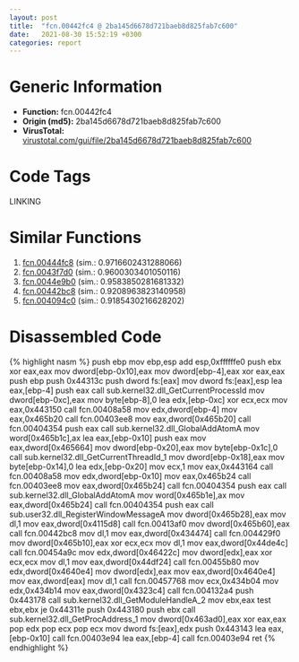 ```yaml
---
layout: post
title:  "fcn.00442fc4 @ 2ba145d6678d721baeb8d825fab7c600"
date:   2021-08-30 15:52:19 +0300
categories: report
---
```


# Generic Information
- **Function:** fcn.00442fc4
- **Origin (md5):** 2ba145d6678d721baeb8d825fab7c600
- **VirusTotal:** [virustotal.com/gui/file/2ba145d6678d721baeb8d825fab7c600][virustotal_ref]

# Code Tags
<span class="tag" id="LINKING">LINKING</span>


# Similar Functions

1. [fcn.00444fc8][similar_1_ref] (sim.: 0.9716602431288066)
2. [fcn.0043f7d0][similar_2_ref] (sim.: 0.9600303401050116)
3. [fcn.0044e9b0][similar_3_ref] (sim.: 0.9583850281681332)
4. [fcn.00442bc8][similar_4_ref] (sim.: 0.9208963823140958)
5. [fcn.004094c0][similar_5_ref] (sim.: 0.9185430216628202)


# Disassembled Code

{% highlight nasm %}
push ebp
mov ebp,esp
add esp,0xffffffe0
push ebx
xor eax,eax
mov dword[ebp-0x10],eax
mov dword[ebp-4],eax
xor eax,eax
push ebp
push 0x44313c
push dword fs:[eax]
mov dword fs:[eax],esp
lea eax,[ebp-4]
push eax
call sub.kernel32.dll_GetCurrentProcessId
mov dword[ebp-0xc],eax
mov byte[ebp-8],0
lea edx,[ebp-0xc]
xor ecx,ecx
mov eax,0x443150
call fcn.00408a58
mov edx,dword[ebp-4]
mov eax,0x465b20
call fcn.00403ee8
mov eax,dword[0x465b20]
call fcn.00404354
push eax
call sub.kernel32.dll_GlobalAddAtomA
mov word[0x465b1c],ax
lea eax,[ebp-0x10]
push eax
mov eax,dword[0x465664]
mov dword[ebp-0x20],eax
mov byte[ebp-0x1c],0
call sub.kernel32.dll_GetCurrentThreadId_1
mov dword[ebp-0x18],eax
mov byte[ebp-0x14],0
lea edx,[ebp-0x20]
mov ecx,1
mov eax,0x443164
call fcn.00408a58
mov edx,dword[ebp-0x10]
mov eax,0x465b24
call fcn.00403ee8
mov eax,dword[0x465b24]
call fcn.00404354
push eax
call sub.kernel32.dll_GlobalAddAtomA
mov word[0x465b1e],ax
mov eax,dword[0x465b24]
call fcn.00404354
push eax
call sub.user32.dll_RegisterWindowMessageA
mov dword[0x465b28],eax
mov dl,1
mov eax,dword[0x4115d8]
call fcn.00413af0
mov dword[0x465b60],eax
call fcn.00442bc8
mov dl,1
mov eax,dword[0x434474]
call fcn.004429f0
mov dword[0x465b10],eax
xor ecx,ecx
mov dl,1
mov eax,dword[0x44de4c]
call fcn.00454a9c
mov edx,dword[0x46422c]
mov dword[edx],eax
xor ecx,ecx
mov dl,1
mov eax,dword[0x44df24]
call fcn.00455b80
mov edx,dword[0x4640e4]
mov dword[edx],eax
mov eax,dword[0x4640e4]
mov eax,dword[eax]
mov dl,1
call fcn.00457768
mov ecx,0x434b04
mov edx,0x434b14
mov eax,dword[0x4323c4]
call fcn.004132a4
push 0x443178
call sub.kernel32.dll_GetModuleHandleA_2
mov ebx,eax
test ebx,ebx
je 0x44311e
push 0x443180
push ebx
call sub.kernel32.dll_GetProcAddress_1
mov dword[0x463ad0],eax
xor eax,eax
pop edx
pop ecx
pop ecx
mov dword fs:[eax],edx
push 0x443143
lea eax,[ebp-0x10]
call fcn.00403e94
lea eax,[ebp-4]
call fcn.00403e94
ret 
{% endhighlight %}


[similar_1_ref]: /report/fcn.00444fc8@27f3ad32e2eddc62e5434f19748fa0be
[similar_2_ref]: /report/fcn.0043f7d0@8aa4eec8eb0ac35fe10d9e0394d3dbe4
[similar_3_ref]: /report/fcn.0044e9b0@6635b2bf1f4673ef3a7d242a02608d58
[similar_4_ref]: /report/fcn.00442bc8@2ba145d6678d721baeb8d825fab7c600
[similar_5_ref]: /report/fcn.004094c0@5d991d1a7a9b58aecd5ee95b2d0d7bd9
[virustotal_ref]: https://www.virustotal.com/gui/file/2ba145d6678d721baeb8d825fab7c600